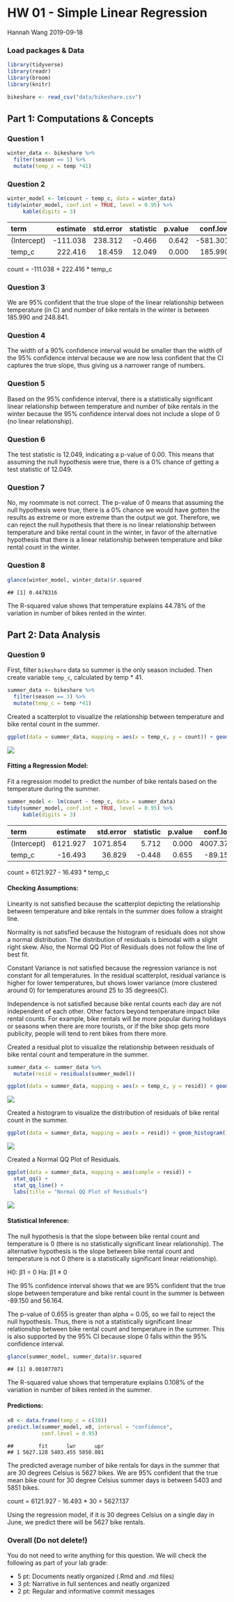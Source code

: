 HW 01 - Simple Linear Regression
================
Hannah Wang
2019-09-18

### Load packages & Data

``` r
library(tidyverse)
library(readr)
library(broom)
library(knitr)
```

``` r
bikeshare <- read_csv("data/bikeshare.csv")
```

## Part 1: Computations & Concepts

### Question 1

``` r
winter_data <- bikeshare %>%
  filter(season == 1) %>%
  mutate(temp_c = temp *41)
```

### Question 2

``` r
winter_model <- lm(count ~ temp_c, data = winter_data)
tidy(winter_model, conf.int = TRUE, level = 0.95) %>%
     kable(digits = 3)
```

| term        |  estimate | std.error | statistic | p.value |  conf.low | conf.high |
| :---------- | --------: | --------: | --------: | ------: | --------: | --------: |
| (Intercept) | \-111.038 |   238.312 |   \-0.466 |   0.642 | \-581.301 |   359.225 |
| temp\_c     |   222.416 |    18.459 |    12.049 |   0.000 |   185.990 |   258.841 |

count = -111.038 + 222.416 \* temp\_c

### Question 3

We are 95% confident that the true slope of the linear relationship
between temperature (in C) and number of bike rentals in the winter is
between 185.990 and 248.841.

### Question 4

The width of a 90% confidence interval would be smaller than the width
of the 95% confidence interval because we are now less confident that
the CI captures the true slope, thus giving us a narrower range of
numbers.

### Question 5

Based on the 95% confidence interval, there is a statistically
significant linear relationship between temperature and number of bike
rentals in the winter because the 95% confidence interval does not
include a slope of 0 (no linear relationship).

### Question 6

The test statistic is 12.049, indicating a p-value of 0.00. This means
that assuming the null hypothesis were true, there is a 0% chance of
getting a test statistic of 12.049.

### Question 7

No, my roommate is not correct. The p-value of 0 means that assuming the
null hypothesis were true, there is a 0% chance we would have gotten the
results as extreme or more extreme than the output we got. Therefore, we
can reject the null hypothesis that there is no linear relationship
between temperature and bike rental count in the winter, in favor of the
alternative hypothesis that there is a linear relationship between
temperature and bike rental count in the winter.

### Question 8

``` r
glance(winter_model, winter_data)$r.squared
```

    ## [1] 0.4478316

The R-squared value shows that temperature explains 44.78% of the
variation in number of bikes rented in the winter.

## Part 2: Data Analysis

### Question 9

First, filter `bikeshare` data so summer is the only season included.
Then create variable `temp_c`, calculated by temp \* 41.

``` r
summer_data <- bikeshare %>%
  filter(season == 3) %>%
  mutate(temp_c = temp *41)
```

Created a scatterplot to visualize the relationship between temperature
and bike rental count in the
summer.

``` r
ggplot(data = summer_data, mapping = aes(x = temp_c, y = count)) + geom_point() + labs(title = "Relationship between Temperature and Bike Rental Count in Summer", x = "Temperature (in C)", y = "Number of Bike Rentals")
```

![](hw-01-slr_files/figure-gfm/scatterplot-1.png)<!-- -->

#### Fitting a Regression Model:

Fit a regression model to predict the number of bike rentals based on
the temperature during the summer.

``` r
summer_model <- lm(count ~ temp_c, data = summer_data)
tidy(summer_model, conf.int = TRUE, level = 0.95) %>%
     kable(digits = 3)
```

| term        | estimate | std.error | statistic | p.value | conf.low | conf.high |
| :---------- | -------: | --------: | --------: | ------: | -------: | --------: |
| (Intercept) | 6121.927 |  1071.854 |     5.712 |   0.000 | 4007.373 |  8236.480 |
| temp\_c     | \-16.493 |    36.829 |   \-0.448 |   0.655 | \-89.150 |    56.164 |

count = 6121.927 - 16.493 \* temp\_c

#### Checking Assumptions:

Linearity is not satisfied because the scatterplot depicting the
relationship between temperature and bike rentals in the summer does
follow a straight line.

Normality is not satisfied because the histogram of residuals does not
show a normal distribution. The distribution of residuals is bimodal
with a slight right skew. Also, the Normal QQ Plot of Residuals does not
follow the line of best fit.

Constant Variance is not satisfied because the regression variance is
not constant for all temperatures. In the residual scatterplot, residual
variance is higher for lower temperatures, but shows lower variance
(more clustered around 0) for temperatures around 25 to 35 degrees(C).

Independence is not satisfied because bike rental counts each day are
not independent of each other. Other factors beyond temperature impact
bike rental counts. For example, bike rentals will be more popular
during holidays or seasons when there are more tourists, or if the bike
shop gets more publicity, people will tend to rent bikes from there
more.

Created a residual plot to visualize the relationship between residuals
of bike rental count and temperature in the summer.

``` r
summer_data <- summer_data %>%
  mutate(resid = residuals(summer_model))
```

``` r
ggplot(data = summer_data, mapping = aes(x = temp_c, y = resid)) + geom_point() + labs(title = "Residual Plot of Bike Rental Count vs. Temperature in Summer", x = "Temperature (in C)", y = "Residual") + geom_hline(yintercept = 0, color ="red")
```

![](hw-01-slr_files/figure-gfm/resid-plot-1.png)<!-- -->

Created a histogram to visualize the distribution of residuals of bike
rental count in the
summer.

``` r
ggplot(data = summer_data, mapping = aes(x = resid)) + geom_histogram() + labs(title = "Distribution of Residuals", x = "Residual", y = "Count")
```

![](hw-01-slr_files/figure-gfm/resid-hist-1.png)<!-- -->

Created a Normal QQ Plot of Residuals.

``` r
ggplot(data = summer_data, mapping = aes(sample = resid)) + 
  stat_qq() + 
  stat_qq_line() +
  labs(title = "Normal QQ Plot of Residuals")
```

![](hw-01-slr_files/figure-gfm/resid-qqplot-1.png)<!-- -->

#### Statistical Inference:

The null hypothesis is that the slope between bike rental count and
temperature is 0 (there is no statistically significant linear
relationship). The alternative hypothesis is the slope between bike
rental count and temperature is not 0 (there is a statistically
significant linear relationship).

H0: β1 = 0 Ha: β1 ≠ 0

The 95% confidence interval shows that we are 95% confident that the
true slope between temperature and bike rental count in the summer is
between -89.150 and 56.164.

The p-value of 0.655 is greater than alpha = 0.05, so we fail to reject
the null hypothesis. Thus, there is not a statistically significant
linear relationship between bike rental count and temperature in the
summer. This is also supported by the 95% CI because slope 0 falls
within the 95% confidence interval.

``` r
glance(summer_model, summer_data)$r.squared
```

    ## [1] 0.001077071

The R-squared value shows that temperature explains 0.108% of the
variation in number of bikes rented in the summer.

#### Predictions:

``` r
x0 <- data.frame(temp_c = c(30))
predict.lm(summer_model, x0, interval = "confidence",
           conf.level = 0.95)
```

    ##        fit      lwr      upr
    ## 1 5627.128 5403.455 5850.801

The predicted average number of bike rentals for days in the summer that
are 30 degrees Celsius is 5627 bikes. We are 95% confident that the true
mean bike count for 30 degree Celsius summer days is between 5403 and
5851 bikes.

count = 6121.927 - 16.493 \* 30 = 5627.137

Using the regression model, if it is 30 degrees Celsius on a single day
in June, we predict there will be 5627 bike rentals.

### Overall (Do not delete\!)

You do not need to write anything for this question. We will check the
following as part of your lab grade:

  - 5 pt: Documents neatly organized (.Rmd and .md files)
  - 3 pt: Narrative in full sentences and neatly organized
  - 2 pt: Regular and informative commit messages
